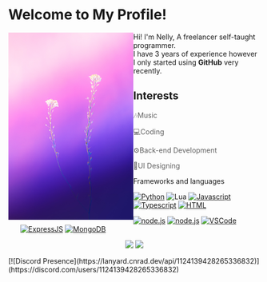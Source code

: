 # Welcome to My Profile!
<p float="left">
  <img src='https://github.com/KILLXRX/KILLXRX/blob/main/flowers.jpg' width='250' align="left">
  <p float="left">
 
  Hi! I'm Nelly, A freelancer self-taught programmer.<br>
  I have 3 years of experience however I only started using **GitHub** very recently.<br>
    
  ## Interests
> 🎶Music
> 
> 💻Coding
> 
> ⚙️Back-end Development
> 
> 🎨UI Designing
  
</p>
<p>
  Frameworks and languages<br>
  <ul>
    <a href="https://es.reactjs.org/"><img src='https://img.shields.io/badge/python-3670A0?style=flat&logo=python&logoColor=ffdd54' alt="Python"></a>
    <a herf ="#"><img src="https://img.shields.io/badge/lua-%232C2D72.svg?&style=flat&logo=lua&logoColor=white" alt="Lua"></a>
    <a href="#"><img src='https://img.shields.io/badge/Javascript-%23323330.svg?style=flat&logo=javascript&logoColor=%23F7DF1E' alt="Javascript"></a>
    <a href="#"><img src='https://img.shields.io/badge/Typescript-%23007ACC.svg?style=flat&logo=typescript&logoColor=white' alt="Typescript"></a>
    <a href="#"><img src='https://img.shields.io/badge/html5-%23E34F26.svg?style=flat&logo=html5&logoColor=white' alt="HTML"></a>
  </ul>
  <ul>
    <a href="#"><img src='https://img.shields.io/badge/node.js-6DA55F?style=flat&logo=node.js&logoColor=white' alt="node.js"></a>
    <a href="#"><img src='https://img.shields.io/badge/NPM-%23CB3837.svg?style=flat&logo=npm&logoColor=white' alt="node.js"></a>
    <a href="#"><img src='https://img.shields.io/badge/Visual%20Studio-5C2D91.svg?style=flat&logo=visual-studio&logoColor=white' alt="VSCode"></a>
    <a href="#"><img src='https://img.shields.io/badge/Express.js-%23404d59.svg?style=flat&logo=express&logoColor=%2361DAFB' alt="ExpressJS"></a>
    <a href="#"><img src='https://img.shields.io/badge/MongoDB-%234ea94b.svg?style=flat&logo=mongodb&logoColor=white' alt="MongoDB"></a>
  </ul>
</p>
<p justify-content="space-between" align="center">
  <img height=200 src="https://github-readme-stats.vercel.app/api?username=nellyangelz&theme=jolly&text_color=fc84ec&hide_border=true&bg_color=30,c47cf4,1c1464" />
  <img height=200 src="https://github-readme-stats.vercel.app/api/top-langs/?username=nellyangelz&layout=donut&theme=jolly&text_color=bf6aed&hide_border=true&bg_color=20,1c1464,c47cf4"/>
</p>
  [![Discord Presence](https://lanyard.cnrad.dev/api/1124139428265336832)](https://discord.com/users/1124139428265336832)
<!--
**NellyAngelz/NellyAngelz** is a ✨ _special_ ✨ repository because its `README.md` (this file) appears on your GitHub profile.

Here are some ideas to get you started:

- 🔭 I’m currently working on ...
- 🌱 I’m currently learning ...
- 👯 I’m looking to collaborate on ...
- 🤔 I’m looking for help with ...
- 💬 Ask me about ...
- 📫 How to reach me: ...
- 😄 Pronouns: ...
- ⚡ Fun fact: ...
-->
